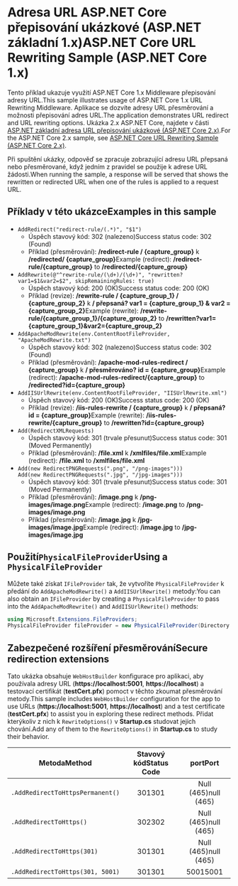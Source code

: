 # <a name="aspnet-core-url-rewriting-sample-aspnet-core-1x"></a><span data-ttu-id="34ca2-101">Adresa URL ASP.NET Core přepisování ukázkové (ASP.NET základní 1.x)</span><span class="sxs-lookup"><span data-stu-id="34ca2-101">ASP.NET Core URL Rewriting Sample (ASP.NET Core 1.x)</span></span>

<span data-ttu-id="34ca2-102">Tento příklad ukazuje využití ASP.NET Core 1.x Middleware přepisování adresy URL.</span><span class="sxs-lookup"><span data-stu-id="34ca2-102">This sample illustrates usage of ASP.NET Core 1.x URL Rewriting Middleware.</span></span> <span data-ttu-id="34ca2-103">Aplikace se dozvíte adresy URL přesměrování a možnosti přepisování adres URL.</span><span class="sxs-lookup"><span data-stu-id="34ca2-103">The application demonstrates URL redirect and URL rewriting options.</span></span> <span data-ttu-id="34ca2-104">Ukázka 2.x ASP.NET Core, najdete v části [ASP.NET základní adresa URL přepisování ukázkové (ASP.NET Core 2.x)](https://github.com/aspnet/Docs/tree/master/aspnetcore/fundamentals/url-rewriting/samples/2.x).</span><span class="sxs-lookup"><span data-stu-id="34ca2-104">For the ASP.NET Core 2.x sample, see [ASP.NET Core URL Rewriting Sample (ASP.NET Core 2.x)](https://github.com/aspnet/Docs/tree/master/aspnetcore/fundamentals/url-rewriting/samples/2.x).</span></span>

<span data-ttu-id="34ca2-105">Při spuštění ukázky, odpověď se zpracuje zobrazující adresu URL přepsaná nebo přesměrované, když jedním z pravidel se použije k adrese URL žádosti.</span><span class="sxs-lookup"><span data-stu-id="34ca2-105">When running the sample, a response will be served that shows the rewritten or redirected URL when one of the rules is applied to a request URL.</span></span>

## <a name="examples-in-this-sample"></a><span data-ttu-id="34ca2-106">Příklady v této ukázce</span><span class="sxs-lookup"><span data-stu-id="34ca2-106">Examples in this sample</span></span>

* `AddRedirect("redirect-rule/(.*)", "$1")`
  - <span data-ttu-id="34ca2-107">Úspěch stavový kód: 302 (nalezeno)</span><span class="sxs-lookup"><span data-stu-id="34ca2-107">Success status code: 302 (Found)</span></span>
  - <span data-ttu-id="34ca2-108">Příklad (přesměrování): **/redirect-rule / {capture_group}** k **/redirected/ {capture_group}**</span><span class="sxs-lookup"><span data-stu-id="34ca2-108">Example (redirect): **/redirect-rule/{capture_group}** to **/redirected/{capture_group}**</span></span>
* `AddRewrite(@"^rewrite-rule/(\d+)/(\d+)", "rewritten?var1=$1&var2=$2", skipRemainingRules: true)`
  - <span data-ttu-id="34ca2-109">Úspěch stavový kód: 200 (OK)</span><span class="sxs-lookup"><span data-stu-id="34ca2-109">Success status code: 200 (OK)</span></span>
  - <span data-ttu-id="34ca2-110">Příklad (revize): **/rewrite-rule / {capture_group_1} / {capture_group_2}** k **/ přepsaná? var1 = {capture_group_1} & var2 = {capture_group_2}**</span><span class="sxs-lookup"><span data-stu-id="34ca2-110">Example (rewrite): **/rewrite-rule/{capture_group_1}/{capture_group_2}** to **/rewritten?var1={capture_group_1}&var2={capture_group_2}**</span></span>
* `AddApacheModRewrite(env.ContentRootFileProvider, "ApacheModRewrite.txt")`
  - <span data-ttu-id="34ca2-111">Úspěch stavový kód: 302 (nalezeno)</span><span class="sxs-lookup"><span data-stu-id="34ca2-111">Success status code: 302 (Found)</span></span>
  - <span data-ttu-id="34ca2-112">Příklad (přesměrování): **/apache-mod-rules-redirect / {capture_group}** k **/ přesměrováno? id = {capture_group}**</span><span class="sxs-lookup"><span data-stu-id="34ca2-112">Example (redirect): **/apache-mod-rules-redirect/{capture_group}** to **/redirected?id={capture_group}**</span></span>
* `AddIISUrlRewrite(env.ContentRootFileProvider, "IISUrlRewrite.xml")`
  - <span data-ttu-id="34ca2-113">Úspěch stavový kód: 200 (OK)</span><span class="sxs-lookup"><span data-stu-id="34ca2-113">Success status code: 200 (OK)</span></span>
  - <span data-ttu-id="34ca2-114">Příklad (revize): **/iis-rules-rewrite / {capture_group}** k **/ přepsaná? id = {capture_group}**</span><span class="sxs-lookup"><span data-stu-id="34ca2-114">Example (rewrite): **/iis-rules-rewrite/{capture_group}** to **/rewritten?id={capture_group}**</span></span>
* `Add(RedirectXMLRequests)`
  - <span data-ttu-id="34ca2-115">Úspěch stavový kód: 301 (trvale přesunut)</span><span class="sxs-lookup"><span data-stu-id="34ca2-115">Success status code: 301 (Moved Permanently)</span></span>
  - <span data-ttu-id="34ca2-116">Příklad (přesměrování): **/file.xml** k **/xmlfiles/file.xml**</span><span class="sxs-lookup"><span data-stu-id="34ca2-116">Example (redirect): **/file.xml** to **/xmlfiles/file.xml**</span></span>
* `Add(new RedirectPNGRequests(".png", "/png-images")))`<br>`Add(new RedirectPNGRequests(".jpg", "/jpg-images")))`
  - <span data-ttu-id="34ca2-117">Úspěch stavový kód: 301 (trvale přesunut)</span><span class="sxs-lookup"><span data-stu-id="34ca2-117">Success status code: 301 (Moved Permanently)</span></span>
  - <span data-ttu-id="34ca2-118">Příklad (přesměrování): **/image.png** k **/png-images/image.png**</span><span class="sxs-lookup"><span data-stu-id="34ca2-118">Example (redirect): **/image.png** to **/png-images/image.png**</span></span>
  - <span data-ttu-id="34ca2-119">Příklad (přesměrování): **/image.jpg** k **/jpg-images/image.jpg**</span><span class="sxs-lookup"><span data-stu-id="34ca2-119">Example (redirect): **/image.jpg** to **/jpg-images/image.jpg**</span></span>

## <a name="using-a-physicalfileprovider"></a><span data-ttu-id="34ca2-120">Použití`PhysicalFileProvider`</span><span class="sxs-lookup"><span data-stu-id="34ca2-120">Using a `PhysicalFileProvider`</span></span>
<span data-ttu-id="34ca2-121">Můžete také získat `IFileProvider` tak, že vytvoříte `PhysicalFileProvider` k předání do `AddApacheModRewrite()` a `AddIISUrlRewrite()` metody:</span><span class="sxs-lookup"><span data-stu-id="34ca2-121">You can also obtain an `IFileProvider` by creating a `PhysicalFileProvider` to pass into the `AddApacheModRewrite()` and `AddIISUrlRewrite()` methods:</span></span>
```csharp
using Microsoft.Extensions.FileProviders;
PhysicalFileProvider fileProvider = new PhysicalFileProvider(Directory.GetCurrentDirectory());
```
## <a name="secure-redirection-extensions"></a><span data-ttu-id="34ca2-122">Zabezpečené rozšíření přesměrování</span><span class="sxs-lookup"><span data-stu-id="34ca2-122">Secure redirection extensions</span></span>
<span data-ttu-id="34ca2-123">Tato ukázka obsahuje `WebHostBuilder` konfigurace pro aplikaci, aby používala adresy URL (**https://localhost:5001**, **https://localhost**) a testovací certifikát (**testCert.pfx**) pomoct v těchto zkoumat přesměrování metody.</span><span class="sxs-lookup"><span data-stu-id="34ca2-123">This sample includes `WebHostBuilder` configuration for the app to use URLs (**https://localhost:5001**, **https://localhost**) and a test certificate (**testCert.pfx**) to assist you in exploring these redirect methods.</span></span> <span data-ttu-id="34ca2-124">Přidat kterýkoliv z nich k `RewriteOptions()` v **Startup.cs** studovat jejich chování.</span><span class="sxs-lookup"><span data-stu-id="34ca2-124">Add any of them to the `RewriteOptions()` in **Startup.cs** to study their behavior.</span></span>

<span data-ttu-id="34ca2-125">Metoda</span><span class="sxs-lookup"><span data-stu-id="34ca2-125">Method</span></span> | <span data-ttu-id="34ca2-126">Stavový kód</span><span class="sxs-lookup"><span data-stu-id="34ca2-126">Status Code</span></span> | <span data-ttu-id="34ca2-127">port</span><span class="sxs-lookup"><span data-stu-id="34ca2-127">Port</span></span>
--- | :---: | :---:
`.AddRedirectToHttpsPermanent()` | <span data-ttu-id="34ca2-128">301</span><span class="sxs-lookup"><span data-stu-id="34ca2-128">301</span></span> | <span data-ttu-id="34ca2-129">Null (465)</span><span class="sxs-lookup"><span data-stu-id="34ca2-129">null (465)</span></span>
`.AddRedirectToHttps()` | <span data-ttu-id="34ca2-130">302</span><span class="sxs-lookup"><span data-stu-id="34ca2-130">302</span></span> | <span data-ttu-id="34ca2-131">Null (465)</span><span class="sxs-lookup"><span data-stu-id="34ca2-131">null (465)</span></span>
`.AddRedirectToHttps(301)` | <span data-ttu-id="34ca2-132">301</span><span class="sxs-lookup"><span data-stu-id="34ca2-132">301</span></span> | <span data-ttu-id="34ca2-133">Null (465)</span><span class="sxs-lookup"><span data-stu-id="34ca2-133">null (465)</span></span>
`.AddRedirectToHttps(301, 5001)` | <span data-ttu-id="34ca2-134">301</span><span class="sxs-lookup"><span data-stu-id="34ca2-134">301</span></span> | <span data-ttu-id="34ca2-135">5001</span><span class="sxs-lookup"><span data-stu-id="34ca2-135">5001</span></span>
